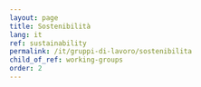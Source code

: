 ```yaml
---
layout: page
title: Sostenibilità
lang: it
ref: sustainability
permalink: /it/gruppi-di-lavoro/sostenibilita
child_of_ref: working-groups
order: 2
---
```

